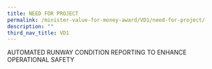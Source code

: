 ```yaml
---
title: NEED FOR PROJECT
permalink: /minister-value-for-money-award/VD1/need-for-project/
description: ""
third_nav_title: VD1
---
```

<p class="mb-0 text-center text-primary h1" >AUTOMATED RUNWAY CONDITION REPORTING TO ENHANCE OPERATIONAL SAFETY</p>
